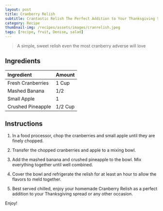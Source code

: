 ```yaml
---
layout: post
title: Cranberry Relish
subtitle: Crantastic Relish The Perfect Addition to Your Thanksgiving Spread
category: Recipe
thumbnail-img: /recipes/assets/images/cranrelish.jpeg
tags: [recipe, fruit, Denise, salad]
---
```


> A simple, sweet relish even the most cranberry adverse will love


## Ingredients

| Ingredient | Amount|
| :------ |:--- |
| Fresh Cranberries | 1 Cup |
| Mashed Banana | 1/2 |
| Small Apple | 1 |
| Crushed Pineapple | 1/2 Cup |

## Instructions

1. In a food processor, chop the cranberries and small apple until they are finely chopped.

2. Transfer the chopped cranberries and apple to a mixing bowl.

3. Add the mashed banana and crushed pineapple to the bowl. Mix everything together until well combined.

4. Cover the bowl and refrigerate the relish for at least an hour to allow the flavors to meld together.

5. Best served chilled, enjoy your homemade Cranberry Relish as a perfect addition to your Thanksgiving spread or any other occasion.

Enjoy!